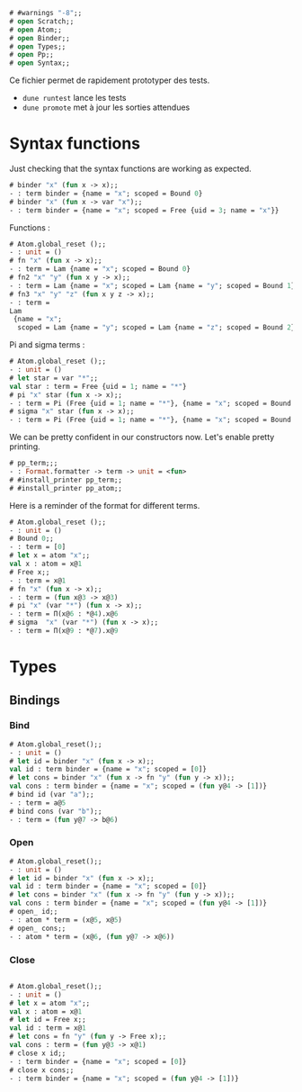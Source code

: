 
```ocaml
# #warnings "-8";;
# open Scratch;;
# open Atom;;
# open Binder;; 
# open Types;; 
# open Pp;;
# open Syntax;;
```

Ce fichier permet de rapidement prototyper des tests. 
  - `dune runtest` lance les tests
  - `dune promote` met à jour les sorties attendues

# Syntax functions

Just checking that the syntax functions are working as expected.

```ocaml
# binder "x" (fun x -> x);;
- : term binder = {name = "x"; scoped = Bound 0}
# binder "x" (fun x -> var "x");;
- : term binder = {name = "x"; scoped = Free {uid = 3; name = "x"}}
```

Functions : 

```ocaml
# Atom.global_reset ();;
- : unit = ()
# fn "x" (fun x -> x);;
- : term = Lam {name = "x"; scoped = Bound 0}
# fn2 "x" "y" (fun x y -> x);;
- : term = Lam {name = "x"; scoped = Lam {name = "y"; scoped = Bound 1}}
# fn3 "x" "y" "z" (fun x y z -> x);;
- : term =
Lam
 {name = "x";
  scoped = Lam {name = "y"; scoped = Lam {name = "z"; scoped = Bound 2}}}
```

Pi and sigma terms : 
```ocaml
# Atom.global_reset ();;
- : unit = ()
# let star = var "*";;
val star : term = Free {uid = 1; name = "*"}
# pi "x" star (fun x -> x);;
- : term = Pi (Free {uid = 1; name = "*"}, {name = "x"; scoped = Bound 0})
# sigma "x" star (fun x -> x);;
- : term = Pi (Free {uid = 1; name = "*"}, {name = "x"; scoped = Bound 0})
```
We can be pretty confident in our constructors now. Let's enable pretty printing.

```ocaml
# pp_term;;;
- : Format.formatter -> term -> unit = <fun>
# #install_printer pp_term;;
# #install_printer pp_atom;;
```

Here is a reminder of the format for different terms.
```ocaml
# Atom.global_reset ();;
- : unit = ()
# Bound 0;;
- : term = [0]
# let x = atom "x";;
val x : atom = x@1
# Free x;;
- : term = x@1
# fn "x" (fun x -> x);;
- : term = (fun x@3 -> x@3)
# pi "x" (var "*") (fun x -> x);;
- : term = Π(x@6 : *@4).x@6
# sigma  "x" (var "*") (fun x -> x);;
- : term = Π(x@9 : *@7).x@9
```
# Types
## Bindings
         
### Bind
    
```ocaml
# Atom.global_reset();;
- : unit = ()
# let id = binder "x" (fun x -> x);;
val id : term binder = {name = "x"; scoped = [0]}
# let cons = binder "x" (fun x -> fn "y" (fun y -> x));;
val cons : term binder = {name = "x"; scoped = (fun y@4 -> [1])}
# bind id (var "a");;
- : term = a@5
# bind cons (var "b");;
- : term = (fun y@7 -> b@6)
```

### Open

```ocaml
# Atom.global_reset();;
- : unit = ()
# let id = binder "x" (fun x -> x);;
val id : term binder = {name = "x"; scoped = [0]}
# let cons = binder "x" (fun x -> fn "y" (fun y -> x));;
val cons : term binder = {name = "x"; scoped = (fun y@4 -> [1])}
# open_ id;;
- : atom * term = (x@5, x@5)
# open_ cons;;
- : atom * term = (x@6, (fun y@7 -> x@6))
```
### Close

```ocaml

# Atom.global_reset();;
- : unit = ()
# let x = atom "x";;
val x : atom = x@1
# let id = Free x;;
val id : term = x@1
# let cons = fn "y" (fun y -> Free x);;
val cons : term = (fun y@3 -> x@1)
# close x id;;
- : term binder = {name = "x"; scoped = [0]}
# close x cons;;
- : term binder = {name = "x"; scoped = (fun y@4 -> [1])}
```


